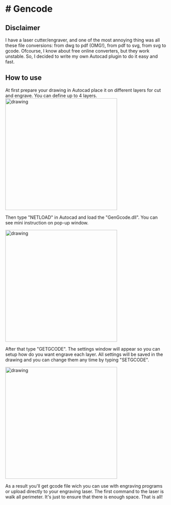 # # Gencode
## Disclaimer
I have a laser cutter/engraver, and one of the most annoying thing was all these file conversions: from dwg to pdf (OMG!), from pdf to svg, from svg to gcode.
Ofcourse, I know about free online converters, but they work unstable. So, I decided to write my own Autocad plugin to do it easy and fast.
## How to use
At first prepare your drawing in Autocad place it on different layers for cut and engrave. You can define up to 4 layers.
<img src="https://user-images.githubusercontent.com/119655739/205248321-e6b5cce8-4112-4670-8d73-c599d305eede.png" alt="drawing" width="350"/>

Then type "NETLOAD" in Autocad and load the "GenGcode.dll". You can see mini instruction on pop-up window. 

<img src="https://user-images.githubusercontent.com/119655739/205249079-a4cd079f-0f1a-41b2-82f8-70a30db430b1.png" alt="drawing" width="350"/>

After that type "GETGCODE". The settings window will appear so you can setup how do you want engrave each layer. All settings will be saved in the drawing and you can change them any time by typing "SETGCODE". 

<img src="https://user-images.githubusercontent.com/119655739/205249579-02623e13-1952-4392-ae58-c8ead9f7cba7.png" alt="drawing" width="350"/>

As a result you'll get gcode file wich you can use with engraving programs or upload directly to your engraving laser. The first command to the laser is walk all perimeter. It's just to ensure that there is enough space. That is all! 

